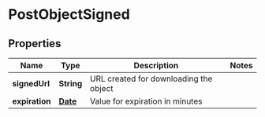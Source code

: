 
# PostObjectSigned

## Properties
Name | Type | Description | Notes
------------ | ------------- | ------------- | -------------
**signedUrl** | **String** | URL created for downloading the object | 
**expiration** | [**Date**](Date.md) | Value for expiration in minutes | 




